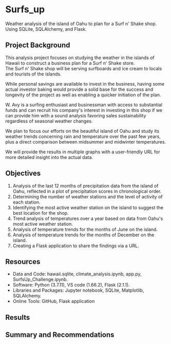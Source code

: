 # Surfs_up
Weather analysis of the island of Oahu to plan for a Surf n' Shake shop.<br>
Using SQLite, SQLAlchemy, and Flask.

## Project Background
This analysis project focuses on studying the weather in the islands of Hawaii to construct a business plan for a Surf n' Shake store. <br>
The Surf n' Shake shop will be serving surfboards and ice cream to locals and tourists of the islands. <br>

While personal savings are available to invest in the business, having some actual investor baking would provide a solid base for the success and longevity of the project as well as enabling a quicker initiation of the plan. <br>

W. Avy is a surfing enthusiast and businessman with access to substantial funds and can recruit his company's interest in investing in this shop if we can provide him with a sound analysis favoring sales sustainability regardless of seasonal weather changes. <br>

We plan to focus our efforts on the beautiful island of Oahu and study its weather trends concerning rain and temperature over the past few years, plus a direct comparison between midsummer and midwinter temperatures. <br>

We will provide the results in multiple graphs with a user-friendly URL for more detailed insight into the actual data. <br>

## Objectives
1. Analysis of the last 12 months of precipitation data from the island of Oahu, reflected in a plot of precipitation scores in chronological order. 
2. Determining the number of weather stations and the level of activity of each station. 
3. Identifying the most active weather station on the island to suggest the best location for the shop. 
4. Trend analysis of temperatures over a year based on data from Oahu's most active weather station. 
5. Analysis of temperature trends for the months of June on the island.
6. Analysis of temperature trends for the months of December on the island. 
7. Creating a Flask application to share the findings via a URL. 

## Resources
- Data and Code: hawaii.sqlite, climate_analysis.ipynb, app.py, SurfsUp_Challenge.ipynb.
- Software: Python (3.7.11), VS code (1.66.2), Flask (2.1.1).
- Libraries and Packages: Jupyter notebook, SQLite, Matplotlib, SQLAlchemy. 
- Online Tools: GitHub, Flask application

## Results


## Summary and Recommendations
